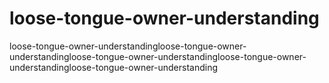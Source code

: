# loose-tongue-owner-understanding
loose-tongue-owner-understandingloose-tongue-owner-understandingloose-tongue-owner-understandingloose-tongue-owner-understandingloose-tongue-owner-understanding
